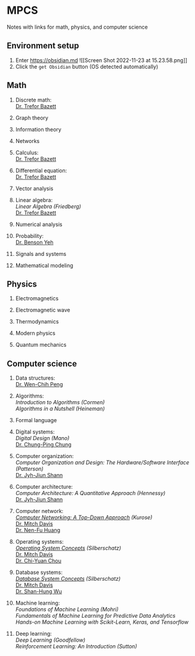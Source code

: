 # MPCS
Notes with links for math, physics, and computer science

## Environment setup
1. Enter https://obsidian.md
   ![[Screen Shot 2022-11-23 at 15.23.58.png]]
2. Click the `get Obsidian` button (OS detected automatically)

## Math
1. Discrete math: <br>
   [Dr. Trefor Bazett](https://www.youtube.com/playlist?list=PLHXZ9OQGMqxersk8fUxiUMSIx0DBqsKZS)
   
2. Graph theory<br>
   
3. Information theory<br>
   
4. Networks<br>
   
5. Calculus: <br>
   [Dr. Trefor Bazett](https://www.youtube.com/c/DrTreforBazett/playlists)
   
6. Differential equation: <br>
   [Dr. Trefor Bazett](https://www.youtube.com/c/DrTreforBazett/playlists)
   
7. Vector analysis<br>
   
8. Linear algebra: <br>
   *Linear Algebra (Friedberg)*<br>
   [Dr. Trefor Bazett](https://www.youtube.com/playlist?list=PLHXZ9OQGMqxfUl0tcqPNTJsb7R6BqSLo6)
   
9. Numerical analysis<br>
   
10. Probability: <br>
    [Dr. Benson Yeh](https://www.youtube.com/playlist?list=PLw9fh2FrjAqu1Gj_WznO-humCJT-OB2zF)
    
11. Signals and systems<br>
    
12. Mathematical modeling<br>

## Physics
1. Electromagnetics<br>
   
2. Electromagnetic wave<br>
   
3. Thermodynamics<br>
   
4. Modern physics<br>
   
5. Quantum mechanics<br>

## Computer science
1. Data structures: <br>
   [Dr. Wen-Chih Peng](https://www.youtube.com/watch?v=3503j2L6qNA&list=PLj6E8qlqmkFusQlwukXMUDVdYfd7oPyr3)
   
2. Algorithms: <br>
   *Introduction to Algorithms (Cormen)*<br>
   *Algorithms in a Nutshell (Heineman)*
   
3. Formal language<br>
   
4. Digital systems: <br>
   *Digital Design (Mano)*<br>
   [Dr. Chung-Ping Chung](https://www.youtube.com/watch?v=jB5jShUS6mg&list=PLj6E8qlqmkFvLrTINWmRqmc4ORb6ZOvnX)
   
5. Computer organization: <br>
   *Computer Organization and Design: The Hardware/Software Interface (Patterson)*<br>
   [Dr. Jyh-Jiun Shann](https://www.youtube.com/playlist?list=PLQVlxVRlwkisVMS7BjfJoI3A748wp_kSx)
   
6. Computer architecture: <br>
   *Computer Architecture: A Quantitative Approach (Hennessy)*<br>
   [Dr. Jyh-Jiun Shann](https://www.youtube.com/watch?v=xNMmBXzjPb4&list=PLj6E8qlqmkFuNeStWpmAZh0Uq1-8Y8PeL)
   
7. Computer network: <br>
   *[Computer Networking: A Top-Down Approach](http://gaia.cs.umass.edu/kurose_ross/index.php) (Kurose)*<br>
   [Dr. Mitch Davis](https://www.youtube.com/watch?v=csBg_ISJGnA&list=PLW1yb8L3S1njNqzXgaxUAgAxscBef1RfV)<br>
   [Dr. Nen-Fu Huang](https://www.youtube.com/watch?v=gyp2r3FZ_Y8&list=PLS0SUwlYe8cxktXNovos9xleroaWyb-z5)
   
8. Operating systems: <br>
   *[Operating System Concepts](https://codex.cs.yale.edu/avi/os-book/OS10/index.html) (Silberschatz)*<br>
   [Dr. Mitch Davis](https://www.youtube.com/watch?v=zJTqTs7Ujr8&list=PLW1yb8L3S1ngGmtKlI5XYcTNQQ1r3xZvq)<br>
   [Dr. Chi-Yuan Chou](https://www.youtube.com/playlist?list=PL9jciz8qz_zyO55qECi2PD3k6lgxluYEV)
   
9. Database systems: <br>
   *[Database System Concepts](https://db-book.com) (Silberschatz)*<br>
   [Dr. Mitch Davis](https://www.youtube.com/watch?v=HqD6sJDNadw&list=PLW1yb8L3S1ngmEQ3q9BsI9Mf37BRahkch)<br>
   [Dr. Shan-Hung Wu](https://www.youtube.com/watch?v=h2-S2B9tRk0&list=PLS0SUwlYe8cyln89Srqmmlw42CiCBT6Zn)
   
10. Machine learning: <br>
    *Foundations of Machine Learning (Mohri)*<br>
    *Fundamentals of Machine Learning for Predictive Data Analytics*<br>
    *Hands-on Machine Learning with Scikit-Learn, Keras, and Tensorflow*
    
11. Deep learning: <br>
    *Deep Learning (Goodfellow)*<br>
    *Reinforcement Learning: An Introduction (Sutton)*
